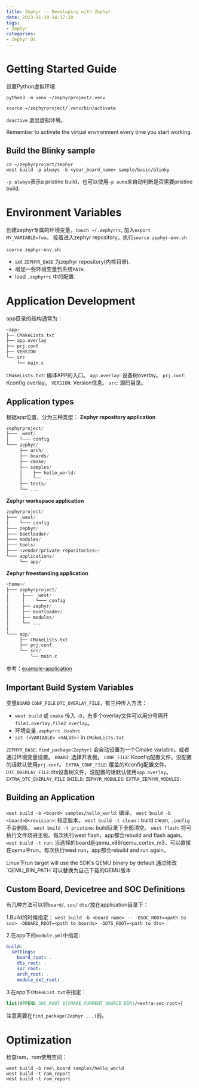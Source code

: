```yaml
---
title: Zephyr -- Developing with Zephyr
date: 2023-11-30 14:17:28
tags:
- Zephyr
categories:
- Zephyr OS
---
```


# Getting Started Guide

设置Python虚拟环境

`python3 -m venv ~/zephyrproject/.venv`

`source ~/zephyrproject/.venv/bin/activate`

`deactive` 退出虚拟环境。

<p class="note note-info">Remember to activate the virtual environment every time you start working.</p>

## Build the Blinky sample

```shell
cd ~/zephyrproject/zephyr
west build -p always -b <your_board_name> sample/basic/blinky
```

`-p always`表示a pristine build，也可以使用`-p auto`来自动判断是否需要pristine build.

# Environment Variables

创建zephyr专属的环境变量，`touch ~/.zephyrrc`, 加入`export MY_VARIABLE=foo`。
接着进入zephyr repository，执行`source zephyr-env.sh`

`source zephyr-env.sh`:

- set `ZEPHYR_BASE` 为zephyr repository(内核目录).
- 增加一些环境变量到系统`PATH`.
- load `.zephyrrc` 中的配置.

# Application Development

app目录的结构通常为：

```c
<app>
├── CMakeLists.txt
├── app.overlay
├── prj.conf
├── VERSION
└── src
    └── main.c
```

`CMakeLists.txt`: 编译APP的入口。
`app.overlay`: 设备树overlay。
`prj.conf`: Kconfig overlay。
`VERSION`: Version信息。
`src`: 源码目录。

## Application types

根据app位置，分为三种类型：
**Zephyr repository application**

```c
zephyrproject/
├─── .west/
│    └─── config
└─── zephyr/
     ├── arch/
     ├── boards/
     ├── cmake/
     ├── samples/
     │    ├── hello_world/
     │    └── ...
     ├── tests/
     └── ...
```

**Zephyr workspace application**

```c
zephyrproject/
├─── .west/
│    └─── config
├─── zephyr/
├─── bootloader/
├─── modules/
├─── tools/
├─── <vendor/private-repositories>/
└─── applications/
     └── app/
```

**Zephyr freestanding application**

```c
<home>/
├─── zephyrproject/
│     ├─── .west/
│     │    └─── config
│     ├── zephyr/
│     ├── bootloader/
│     ├── modules/
│     └── ...
│
└─── app/
     ├── CMakeLists.txt
     ├── prj.conf
     └── src/
         └── main.c
```

参考：[example-application](https://github.com/zephyrproject-rtos/example-application)

## Important Build System Variables

变量`BOARD` `CONF_FILE` `DTC_OVERLAY_FILE`，有三种传入方法：

- `west build` 或 `cmake` 传入 `-D`，有多个overlay文件可以用分号隔开`file1.overlay;file2_overlay`。
- 环境变量`.zephyrrc` `.bashrc`
- `set (<VARIABLE> <VALUE>)` in `CMakeLists.txt`

`ZEPHYR_BASE`: `find_package(Zephyr)` 会自动设置为一个Cmake variable。或者通过环境变量设置。
`BOARD`: 选择开发板。
`CONF_FILE`: Kconfig配置文件。没配置的话默认使用`prj.conf`。
`EXTRA_CONF_FILE`: 覆盖的Kconfig配置文件。
`DTC_OVERLAY_FILE`:dts设备树文件，没配置的话默认使用`app.overlay`。
`EXTRA_DTC_OVERLAY_FILE`
`SHIELD`:
`ZEPHYR_MODULES`:
`EXTRA_ZEPHYR_MODULES`:

## Building an Application

`west build -b <board> samples/hello_world`: 编译。
`west build -b <board>@<revision>`: 指定版本。
`west build -t clean`：build clean, `.config`不会删除。
`west build -t pristine`: build目录下全部清空。
`west flash`: 将可执行文件烧进主板。每次执行west flash，app都会rebuild and flash again。
`west build -t run`: 当选择的board是qemu_x86/qemu_cortex_m3，可以直接在qemu中run。每次执行west run，app都会rebuild and run again。

<p class="note note-info">Linux下run target will use the SDK’s QEMU binary by default.通过修改`QEMU_BIN_PATH`可以替换为自己下载的QEMU版本</p>

## Custom Board, Devicetree and SOC Definitions

有几种方法可以将`board/`, `soc/` `dts/`放在application目录下：

1.Build的时候指定：
`west build -b <board name> -- -DSOC_ROOT=<path to soc> -DBOARD_ROOT=<path to boards> -DDTS_ROOT=<path to dts>`

2.在app下的`module.yml`中指定:

```yaml
build:
  settings:
    board_root: .
    dts_root: .
    soc_root: .
    arch_root: .
    module_ext_root: .
```

3.在app下`CMakeList.txt`中指定：

```CMake
list(APPEND SOC_ROOT ${CMAKE_CURRENT_SOURCE_DIR}/<extra-soc-root>)
```

注意需要在`find_package(Zephyr ...)`前。

# Optimization

检查ram，rom使用空间：

```shell
west build -b reel_board samples/hello_world
west build -t ram_report
west build -t rom_report
```
